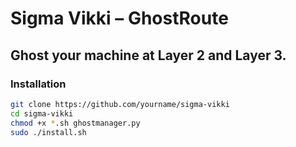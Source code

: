 # Sigma Vikki – GhostRoute

## Ghost your machine at Layer 2 and Layer 3.

### Installation
```bash
git clone https://github.com/yourname/sigma-vikki
cd sigma-vikki
chmod +x *.sh ghostmanager.py
sudo ./install.sh
